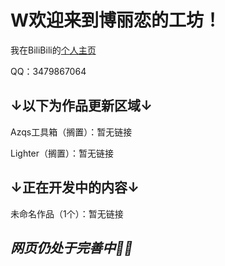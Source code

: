 # W欢迎来到博丽恋的工坊！
我在BiliBili的[个人主页](https://space.bilibili.com/106596319)

QQ：3479867064

## ↓以下为作品更新区域↓

Azqs工具箱（搁置）：暂无链接

Lighter（搁置）：暂无链接

## ↓正在开发中的内容↓

未命名作品（1个）：暂无链接

## *网页仍处于完善中🔧🔨*
